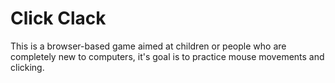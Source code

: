 # Click Clack

This is a browser-based game aimed at children or people who are completely new to computers, it's goal is to practice mouse movements and clicking.
